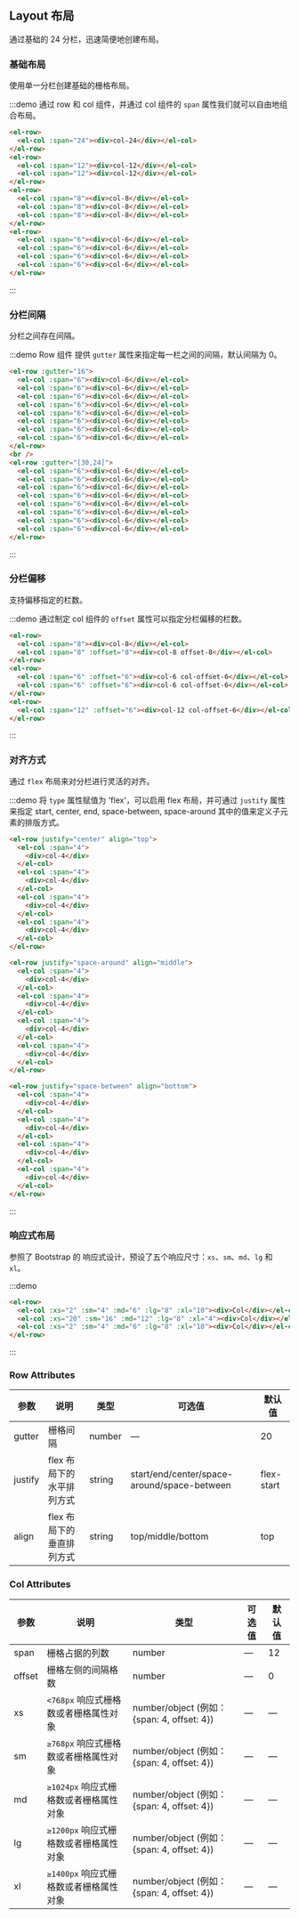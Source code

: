## Layout 布局

通过基础的 24 分栏，迅速简便地创建布局。

### 基础布局

使用单一分栏创建基础的栅格布局。

:::demo
通过 row 和 col 组件，并通过 col 组件的 `span` 属性我们就可以自由地组合布局。

```html
<el-row>
  <el-col :span="24"><div>col-24</div></el-col>
</el-row>
<el-row>
  <el-col :span="12"><div>col-12</div></el-col>
  <el-col :span="12"><div>col-12</div></el-col>
</el-row>
<el-row>
  <el-col :span="8"><div>col-8</div></el-col>
  <el-col :span="8"><div>col-8</div></el-col>
  <el-col :span="8"><div>col-8</div></el-col>
</el-row>
<el-row>
  <el-col :span="6"><div>col-6</div></el-col>
  <el-col :span="6"><div>col-6</div></el-col>
  <el-col :span="6"><div>col-6</div></el-col>
  <el-col :span="6"><div>col-6</div></el-col>
</el-row>
```

:::

### 分栏间隔

分栏之间存在间隔。

:::demo
Row 组件 提供 `gutter` 属性来指定每一栏之间的间隔，默认间隔为 0。

```html
<el-row :gutter="16">
  <el-col :span="6"><div>col-6</div></el-col>
  <el-col :span="6"><div>col-6</div></el-col>
  <el-col :span="6"><div>col-6</div></el-col>
  <el-col :span="6"><div>col-6</div></el-col>
  <el-col :span="6"><div>col-6</div></el-col>
  <el-col :span="6"><div>col-6</div></el-col>
  <el-col :span="6"><div>col-6</div></el-col>
  <el-col :span="6"><div>col-6</div></el-col>
</el-row>
<br />
<el-row :gutter="[30,24]">
  <el-col :span="6"><div>col-6</div></el-col>
  <el-col :span="6"><div>col-6</div></el-col>
  <el-col :span="6"><div>col-6</div></el-col>
  <el-col :span="6"><div>col-6</div></el-col>
  <el-col :span="6"><div>col-6</div></el-col>
  <el-col :span="6"><div>col-6</div></el-col>
  <el-col :span="6"><div>col-6</div></el-col>
  <el-col :span="6"><div>col-6</div></el-col>
</el-row>
```

:::

### 分栏偏移

支持偏移指定的栏数。

:::demo
通过制定 col 组件的 `offset` 属性可以指定分栏偏移的栏数。

```html
<el-row>
  <el-col :span="8"><div>col-8</div></el-col>
  <el-col :span="8" :offset="8"><div>col-8 offset-8</div></el-col>
</el-row>
<el-row>
  <el-col :span="6" :offset="6"><div>col-6 col-offset-6</div></el-col>
  <el-col :span="6" :offset="6"><div>col-6 col-offset-6</div></el-col>
</el-row>
<el-row>
  <el-col :span="12" :offset="6"><div>col-12 col-offset-6</div></el-col>
</el-row>
```

:::

### 对齐方式

通过 `flex` 布局来对分栏进行灵活的对齐。

:::demo
将 `type` 属性赋值为 'flex'，可以启用 flex 布局，并可通过 `justify` 属性来指定 start, center, end, space-between, space-around 其中的值来定义子元素的排版方式。

```html
<el-row justify="center" align="top">
  <el-col :span="4">
    <div>col-4</div>
  </el-col>
  <el-col :span="4">
    <div>col-4</div>
  </el-col>
  <el-col :span="4">
    <div>col-4</div>
  </el-col>
  <el-col :span="4">
    <div>col-4</div>
  </el-col>
</el-row>

<el-row justify="space-around" align="middle">
  <el-col :span="4">
    <div>col-4</div>
  </el-col>
  <el-col :span="4">
    <div>col-4</div>
  </el-col>
  <el-col :span="4">
    <div>col-4</div>
  </el-col>
  <el-col :span="4">
    <div>col-4</div>
  </el-col>
</el-row>

<el-row justify="space-between" align="bottom">
  <el-col :span="4">
    <div>col-4</div>
  </el-col>
  <el-col :span="4">
    <div>col-4</div>
  </el-col>
  <el-col :span="4">
    <div>col-4</div>
  </el-col>
  <el-col :span="4">
    <div>col-4</div>
  </el-col>
</el-row>
```

:::

### 响应式布局

参照了 Bootstrap 的 响应式设计，预设了五个响应尺寸：`xs`、`sm`、`md`、`lg` 和 `xl`。

:::demo

```html
<el-row>
  <el-col :xs="2" :sm="4" :md="6" :lg="8" :xl="10"><div>Col</div></el-col>
  <el-col :xs="20" :sm="16" :md="12" :lg="8" :xl="4"><div>Col</div></el-col>
  <el-col :xs="2" :sm="4" :md="6" :lg="8" :xl="10"><div>Col</div></el-col>
</el-row>
```

:::

### Row Attributes

| 参数    | 说明                      | 类型   | 可选值                                      | 默认值     |
| ------- | ------------------------- | ------ | ------------------------------------------- | ---------- |
| gutter  | 栅格间隔                  | number | —                                           | 20         |
| justify | flex 布局下的水平排列方式 | string | start/end/center/space-around/space-between | flex-start |
| align   | flex 布局下的垂直排列方式 | string | top/middle/bottom                           | top        |

### Col Attributes

| 参数   | 说明                                   | 类型                                        | 可选值 | 默认值 |
| ------ | -------------------------------------- | ------------------------------------------- | ------ | ------ |
| span   | 栅格占据的列数                         | number                                      | —      | 12     |
| offset | 栅格左侧的间隔格数                     | number                                      | —      | 0      |
| xs     | `<768px` 响应式栅格数或者栅格属性对象  | number/object (例如： {span: 4, offset: 4}) | —      | —      |
| sm     | `≥768px` 响应式栅格数或者栅格属性对象  | number/object (例如： {span: 4, offset: 4}) | —      | —      |
| md     | `≥1024px` 响应式栅格数或者栅格属性对象 | number/object (例如： {span: 4, offset: 4}) | —      | —      |
| lg     | `≥1200px` 响应式栅格数或者栅格属性对象 | number/object (例如： {span: 4, offset: 4}) | —      | —      |
| xl     | `≥1400px` 响应式栅格数或者栅格属性对象 | number/object (例如： {span: 4, offset: 4}) | —      | —      |
